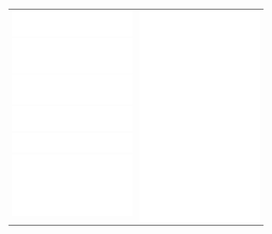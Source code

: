 <table cellspacing="0" cellpadding="0">
  <tbody>
    <tr>
      <td width="50%" valign="top">
        <img src="https://github.com/hrbdev/hrbdev/blob/master/assets/metrics.base.header.svg">
        <img src="https://github.com/hrbdev/hrbdev/blob/master/assets/metrics.base.activity-community.svg">
        <img src="https://github.com/hrbdev/hrbdev/blob/master/assets/metrics.base.repositories.svg">
        <img src="https://github.com/hrbdev/hrbdev/blob/master/assets/metrics.plugin.stackoverflow.svg">
        <img src="https://github.com/hrbdev/hrbdev/blob/master/assets/metrics.plugin.posts.svg">
        <img src="https://github.com/hrbdev/hrbdev/blob/master/assets/metrics.plugin.followup.svg">
      </td>
      <td width="50%" valign="top">
        <img src="https://github.com/hrbdev/hrbdev/blob/master/assets/metrics.plugin.achievements.svg">
      </td>
    </tr>
  </tbody>
</table>

